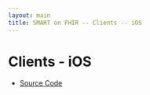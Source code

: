 ```yaml
---
layout: main
title: SMART on FHIR -- Clients -- iOS
---
```


# Clients - iOS

 * [Source Code](https://github.com/smart-on-fhir/SMART-on-FHIR-Cocoa)